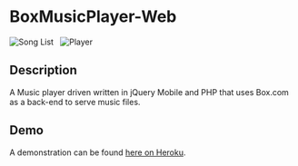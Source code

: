 BoxMusicPlayer-Web
==================

![Song List](http://dillonbuchanan.com/wp-content/uploads/2012/05/BoxMusicSongList-200x300.png)&nbsp;&nbsp;
![Player](http://dillonbuchanan.com/wp-content/uploads/2012/05/BoxMusicPlayer-200x300.png)

Description
-----------------

A Music player driven written in jQuery Mobile and PHP that uses Box.com as a back-end to serve music files. 


Demo
-----------------

A demonstration can be found [here on Heroku](http://fathomless-journey-7039.herokuapp.com).

